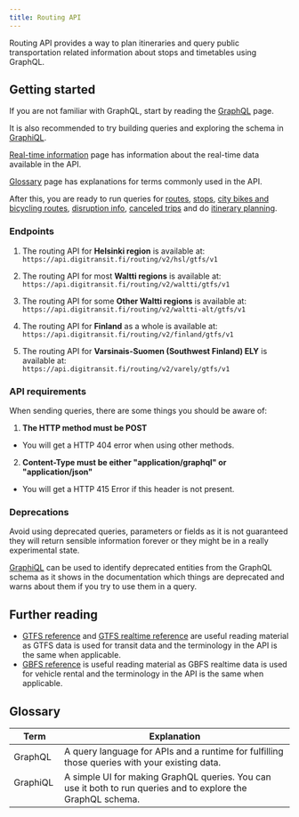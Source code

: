 ```yaml
---
title: Routing API
---
```

Routing API provides a way to plan itineraries and query public transportation related
information about stops and timetables using GraphQL.

## Getting started

If you are not familiar with GraphQL, start by reading the [GraphQL](./0-graphql/) page. 

It is also recommended to try building queries and exploring the schema in [GraphiQL](./1-graphiql/). 

[Real-time information](./3-realtime-information/) page has information about the real-time data available in the API.

[Glossary](./2-glossary/) page has explanations for terms commonly used in the API.

After this, you are ready to run queries for [routes](./routes/), [stops](./stops), [city bikes and bicycling routes](./bicycling/), [disruption info](./disruption-info/), [canceled trips](./canceled-trips/) and do [itinerary planning](./itinerary-planning/).

### Endpoints

1. The routing API for **Helsinki region** is available at:<br/>`https://api.digitransit.fi/routing/v2/hsl/gtfs/v1`

2. The routing API for most **Waltti regions** is available at:<br/>`https://api.digitransit.fi/routing/v2/waltti/gtfs/v1`

3. The routing API for some **Other Waltti regions** is available at:<br/>`https://api.digitransit.fi/routing/v2/waltti-alt/gtfs/v1`

4. The routing API for **Finland** as a whole is available at:<br/>`https://api.digitransit.fi/routing/v2/finland/gtfs/v1`

5. The routing API for **Varsinais-Suomen (Southwest Finland) ELY** is available at:<br/>`https://api.digitransit.fi/routing/v2/varely/gtfs/v1`


### API requirements

When sending queries, there are some things you should be aware of:

1. **The HTTP method must be POST**
- You will get a HTTP 404 error when using other methods.

2. **Content-Type must be either "application/graphql" or "application/json"**
- You will get a HTTP 415 Error if this header is not present.

### Deprecations

Avoid using deprecated queries, parameters or fields as it is not guaranteed they will return sensible information forever or they might be in a really experimental state.

[GraphiQL](./1-graphiql/) can be used to identify deprecated entities from the GraphQL schema as it shows in the documentation which things are deprecated and warns about them if you try to use them in a query.

## Further reading

* [GTFS reference](https://gtfs.org/documentation/schedule/reference/#field-definitions) and [GTFS realtime reference](https://gtfs.org/documentation/realtime/reference/) are useful reading material as GTFS data is used for transit data and the terminology in the API is the same when applicable.
* [GBFS reference](https://gbfs.org/specification/reference/) is useful reading material as GBFS realtime data is used for vehicle rental and the terminology in the API is the same when applicable.

## Glossary

| Term                                  | Explanation                     |
|---------------------------------------|---------------------------------|
| GraphQL                               | A query language for APIs and a runtime for fulfilling those queries with your existing data.
| GraphiQL                              | A simple UI for making GraphQL queries. You can use it both to run queries and to explore the GraphQL schema.
